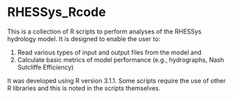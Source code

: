 # RHESSys_Rcode
This is a collection of R scripts to perform analyses of the RHESSys hydrology model.  It is designed to enable the user to:
1) Read various types of input and output files from the model and
2) Calculate basic metrics of model performance (e.g., hydrographs, Nash Sutcliffe Efficiency)

It was developed using R version 3.1.1.  Some scripts require the use of other R libraries and this is noted in the scripts themselves.

